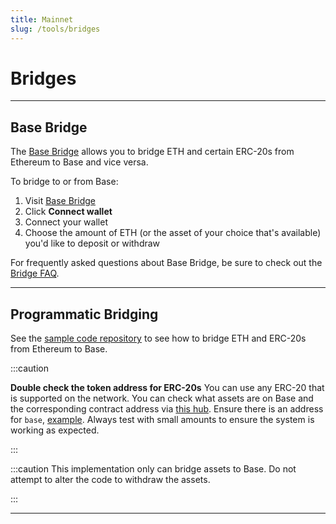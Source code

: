```yaml
---
title: Mainnet
slug: /tools/bridges
---
```


# Bridges

---

## Base Bridge

The [Base Bridge](https://bridge.base.org/) allows you to bridge ETH and certain ERC-20s from Ethereum to Base and vice versa.

To bridge to or from Base:

1. Visit [Base Bridge](https://bridge.base.org/)
2. Click **Connect wallet**
3. Connect your wallet
4. Choose the amount of ETH (or the asset of your choice that's available) you'd like to deposit or withdraw

For frequently asked questions about Base Bridge, be sure to check out the [Bridge FAQ](/tools/bridge-faq/).

---

## Programmatic Bridging

See the [sample code repository](https://github.com/base-org/guides/tree/main/bridge/native) to see how to bridge ETH and ERC-20s from Ethereum to Base.

:::caution

**Double check the token address for ERC-20s** You can use any ERC-20 that is
supported on the network. You can check what assets are on Base and the
corresponding contract address via [this hub](https://github.com/ethereum-optimism/ethereum-optimism.github.io/tree/master/data).
Ensure there is an address for `base`, [example](https://github.com/ethereum-optimism/ethereum-optimism.github.io/blob/master/data/WETH/data.json#L16-L18).
Always test with small amounts to ensure the system is working as expected.

:::

:::caution
This implementation only can bridge assets to Base. Do not attempt to alter the
code to withdraw the assets.

:::

---
